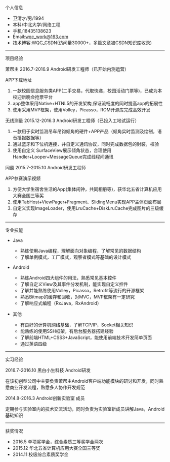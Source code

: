 个人信息

- 卫清才/男/1994
- 本科/中北大学/网络工程
- 手机:18435138623
- Email:wqc_work@163.com
- 技术博客:WQC_CSDN(访问量30000+，多篇文章被CSDN知识库收录)

---

项目经验

萧帮主 2016.7-2016.9 Android研发工程师（已开始内测运营）

APP下载地址

1. 一款校园信息服务类APP(二手交易，代取快递，校园活动门票等)，已成为本校迎新晚会抢票平台
2. app整体采用Native+HTNL5的开发架构,保证流畅度的同时提高app的拓展性
3. 使用采用MVP框架，使用Volley，Picasso，ROM开源库完成高效开发

无线测量 2015.12-2016.3 Android研发工程师（已投入工地试运行）

1. 一款用于实时监测吊车吊钩倾角的硬件+APP产品（倾角实时监测及绘制，语音播报数据等）
2. 通过蓝牙和下位机连接，并自定义通讯协议，同时完成数据包的封装，校验
3. 使用自定义 SurfaceView展示倾角状态，合理使用Handler+Looper+MessageQueue完成线程间通讯

同窗 2015.7-2015.10 Android研发工程师

APP参赛演示视频

1. 方便大学生宿舍生活的App(集体闹钟，共同相册等)，获华北五省计算机应用大赛全国三等奖
2. 使用TabHost+ViewPager+Fragment、SlidingMenu实现APP主体页面布局
3. 自定义实现ImageLoader，使用LruCache+DiskLruCache完成图片的三级缓存

---

专业技能

- Java
  - 熟练使用Java编程，理解面向对象编程，了解常见的数据结构
  - 了解单例模式，工厂模式，观察者模式等基础的设计模式

- Android
  - 熟练Android四大组件的用法，熟悉常见基本控件
  - 了解自定义View及其事件分发机制，能实现自定义控件
  - 了解并能熟练使用Volley，Picasso，Retrofit等流行的开源框架
  - 熟悉Bitmap的缓存和回收，对MVC，MVP框架有一定研究
  - 了解响应式编程（RxJava，RxAndroid）
- 其他
  - 有良好的计算机网络基础，了解TCP/IP，Socket相关知识
  - 能熟练的使用SSH框架，有后台服务器搭建经验
  - 了解前端HTML+CSS3+JavaScript，能使用前端技术开发简单页面
  - 通过英语四级

---



实习经验

2016.7-2016.10 黑白小生科技 Android研发

在该初创型公司中主要负责萧帮主Android客户端功能模块的研讨和开发，同时熟悉商业开发流程，熟悉多人协作开发规范

2014.8-2016.3 Android创新实验室 成员

定期参与实验室内的技术交流活动，同时负责为实验室新成员讲解Java，Android基础知识

---

获奖情况

- 2016.5 单项奖学金，综合素质三等奖学金两次
- 2015.12 华北五省计算机应用大赛全国三等奖
- 2014.11 校级综合素质奖学金
